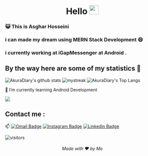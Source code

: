 <h1 align="center">Hello <img src="https://github.com/souvikguria98/souvikguria98/blob/master/Hi.gif" width="30"> </h1>

### :smiley_cat: This is Asghar Hosseini

### i can made my dream using MERN Stack Development 😄
### i currently working at iGapMessenger at Android .

## By the way here are some of my statistics 🚀
![AkuraDiary's github stats](https://github-readme-stats.vercel.app/api?username=asgharhosseini&show_icons=true&theme=tokyonight)
<img src="https://github-readme-streak-stats.herokuapp.com/?user=asgharhosseini&theme=tokyonight" alt="mystreak"/>
![AkuraDiary's Top Langs](https://github-readme-stats.vercel.app/api/top-langs/?username=asgharhosseini&theme=tokyonight&layout=compact)

🌱 I’m currently learning Android Development

<a href="https://www.youtube.com/watch?v=dQw4w9WgXcQ"><img src="https://user-images.githubusercontent.com/73097560/115834477-dbab4500-a447-11eb-908a-139a6edaec5c.gif"></a>

## Contact me : 
📫 [![Gmail Badge](https://img.shields.io/badge/-asgharhosseini.v@gmail.com-blue?style=flat-roundedrectangle&logo=Gmail&logoColor=white&link=mailto:asgharhosseini.v@gmail.com)](asthiseta@gmail.com)
[![Instagram Badge](https://img.shields.io/badge/-Instagram-e4405f?style=flat-square&logo=Instagram&logoColor=white)](https://instagram.com/_asgharhosseini)
[![Linkedin Badge](https://img.shields.io/badge/-LinkedIn-0e76a8?style=flat-square&logo=Linkedin&logoColor=white)](https://linkedin.com/in/asgharhosseini)

![visitors](https://visitor-badge.laobi.icu/badge?page_id=asgharhosseini)

<h6 align="center">Made with ❤️ by Me</h6>
